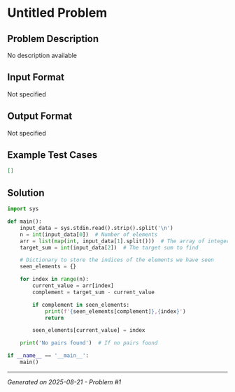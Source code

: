 # Untitled Problem

## Problem Description
No description available

## Input Format
Not specified

## Output Format
Not specified

## Example Test Cases
```json
[]
```

## Solution
```python
import sys

def main():
    input_data = sys.stdin.read().strip().split('\n')
    n = int(input_data[0])  # Number of elements
    arr = list(map(int, input_data[1].split()))  # The array of integers
    target_sum = int(input_data[2])  # The target sum to find

    # Dictionary to store the indices of the elements we have seen
    seen_elements = {}

    for index in range(n):
        current_value = arr[index]
        complement = target_sum - current_value

        if complement in seen_elements:
            print(f'{seen_elements[complement]},{index}')
            return

        seen_elements[current_value] = index

    print('No pairs found')  # If no pairs found

if __name__ == '__main__':
    main()
```

---
*Generated on 2025-08-21 - Problem #1*